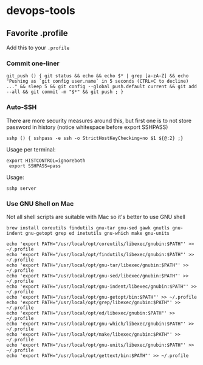 # devops-tools

## Favorite .profile

Add this to your `.profile`

### Commit one-liner

```
git_push () { git status && echo && echo $* | grep [a-zA-Z] && echo "Pushing as `git config user.name` in 5 seconds (CTRL+C to decline) ..." && sleep 5 && git config --global push.default current && git add --all && git commit -m "$*" && git push ; }
```

### Auto-SSH

There are more security measures around this, but first one is to not store password in history (notice whitespace before export SSHPASS)

```
sshp () { sshpass -e ssh -o StrictHostKeyChecking=no $1 ${@:2} ;}
```

Usage per terminal:

```
export HISTCONTROL=ignoreboth
 export SSHPASS=pass
```

Usage:

```
sshp server
```

### Use GNU Shell on Mac

Not all shell scripts are suitable with Mac so it's better to use GNU shell

```
brew install coreutils findutils gnu-tar gnu-sed gawk gnutls gnu-indent gnu-getopt grep ed inetutils gnu-which make gnu-units

echo 'export PATH="/usr/local/opt/coreutils/libexec/gnubin:$PATH"' >> ~/.profile
echo 'export PATH="/usr/local/opt/findutils/libexec/gnubin:$PATH"' >> ~/.profile
echo 'export PATH="/usr/local/opt/gnu-tar/libexec/gnubin:$PATH"' >> ~/.profile
echo 'export PATH="/usr/local/opt/gnu-sed/libexec/gnubin:$PATH"' >> ~/.profile
echo 'export PATH="/usr/local/opt/gnu-indent/libexec/gnubin:$PATH"' >> ~/.profile
echo 'export PATH="/usr/local/opt/gnu-getopt/bin:$PATH"' >> ~/.profile
echo 'export PATH="/usr/local/opt/grep/libexec/gnubin:$PATH"' >> ~/.profile
echo 'export PATH="/usr/local/opt/ed/libexec/gnubin:$PATH"' >> ~/.profile
echo 'export PATH="/usr/local/opt/gnu-which/libexec/gnubin:$PATH"' >> ~/.profile
echo 'export PATH="/usr/local/opt/make/libexec/gnubin:$PATH"' >> ~/.profile
echo 'export PATH="/usr/local/opt/gnu-units/libexec/gnubin:$PATH"' >> ~/.profile
echo 'export PATH="/usr/local/opt/gettext/bin:$PATH"' >> ~/.profile
```

